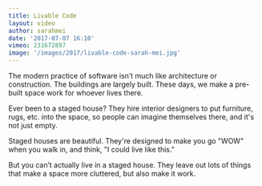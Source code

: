 ```yaml
---
title: Livable Code
layout: video
author: sarahmei
date: '2017-07-07 16:10'
vimeo: 231672897
image: '/images/2017/livable-code-sarah-mei.jpg'
---
```


The modern practice of software isn’t much like architecture or construction. The buildings are largely built. These days, we make a pre-built space work for whoever lives there.

Ever been to a staged house? They hire interior designers to put furniture, rugs, etc. into the space, so people can imagine themselves there, and it's not just empty.

Staged houses are beautiful. They're designed to make you go "WOW" when you walk in, and think, "I could live like this."

But you can’t actually live in a staged house. They leave out lots of things that make a space more cluttered, but also make it work.
